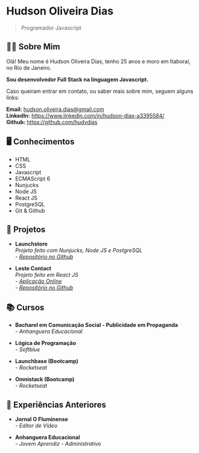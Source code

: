# Hudson Oliveira Dias
> Programador Javascript

## :raising_hand_man: Sobre Mim

Olá! Meu nome é Hudson Oliveira Dias, tenho 25 anos e moro em Itaboraí, no Rio de Janeiro.

**Sou desenvolvedor Full Stack na linguagem Javascript.**

Caso queiram entrar em contato, ou saber mais sobre mim, seguem alguns links:

**Email:** hudson.oliveira.dias@gmail.com <br>
**LinkedIn:** https://www.linkedin.com/in/hudson-dias-a3395584/ <br>
**Github:** https://github.com/hudvdias <br>

## :desktop_computer: Conhecimentos

- HTML
- CSS
- Javascript
- ECMAScript 6
- Nunjucks
- Node JS
- React JS
- PostgreSQL
- Git & Github

## :file_folder: Projetos

- **Launchstore** <br>
  *Projeto feito com Nunjucks, Node JS e PostgreSQL* <br>
  *- [Repositório no Github](https://github.com/hudvdias/launchstore)* <br>

- **Leste Contact** <br>
  *Projeto feito em React JS* <br>
  *- [Aplicação Online](https://leste-contact.herokuapp.com/)* <br>
  *- [Repositório no Github](https://github.com/hudvdias/desafio)* <br>

## :books: Cursos

- **Bacharel em Comunicação Social - Publicidade em Propaganda** <br>
	*- Anhanguera Educacional*

- **Lógica de Programação** <br>
	*- Softblue*

- **Launchbase (Bootcamp)** <br>
	*- Rocketseat*

- **Omnistack (Bootcamp)** <br>
	*- Rocketseat*

## :briefcase: Experiências Anteriores

- **Jornal O Fluminense** <br>
	*- Editor de Vídeo*

- **Anhanguera Educacional** <br>
	*- Jovem Aprendiz - Administrativo*
